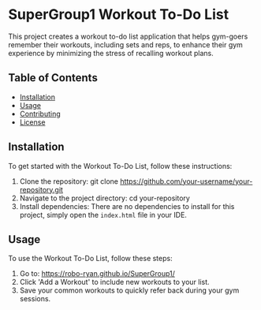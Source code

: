 # SuperGroup1 Workout To-Do List

This project creates a workout to-do list application that helps gym-goers remember their workouts, including sets and reps, to enhance their gym experience by minimizing the stress of recalling workout plans.

## Table of Contents

- [Installation](#installation)
- [Usage](#usage)
- [Contributing](#contributing)
- [License](#license)

## Installation

To get started with the Workout To-Do List, follow these instructions:

1. Clone the repository:
   git clone https://github.com/your-username/your-repository.git
2. Navigate to the project directory:
   cd your-repository
3. Install dependencies:
   There are no dependencies to install for this project, simply open the `index.html` file in your IDE.


## Usage

To use the Workout To-Do List, follow these steps:

1. Go to: https://robo-ryan.github.io/SuperGroup1/
2. Click 'Add a Workout' to include new workouts to your list.
3. Save your common workouts to quickly refer back during your gym sessions.
